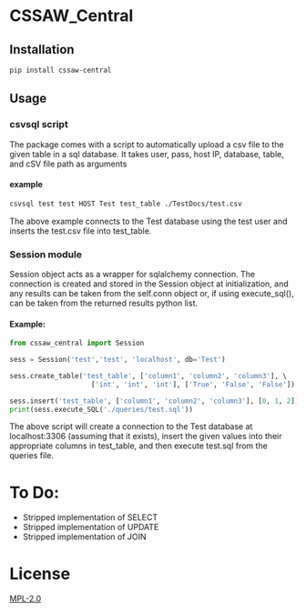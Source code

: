 # CSSAW_Central

## Installation
``` Bash
pip install cssaw-central
```

## Usage

### csvsql script

The package comes with a script to automatically upload a csv file to the given table in a sql database. It takes user, pass, host IP, database, table, and cSV file path as arguments

#### example
``` Bash
csvsql test test HOST Test test_table ./TestDocs/test.csv
```

The above example connects to the Test database using the test user and inserts the test.csv file into test_table.

### Session module
Session object acts as a wrapper for sqlalchemy connection. The connection is created and stored in the Session object at initialization, and any results can be taken from the self.conn object or, if using execute_sql(), can be taken from the returned results python list.

#### Example:
```Python
from cssaw_central import Session

sess = Session('test','test', 'localhost', db='Test')

sess.create_table('test_table', ['column1', 'column2', 'column3'], \ 
                    ['int', 'int', 'int'], ['True', 'False', 'False'])

sess.insert('test_table', ['column1', 'column2', 'column3'], [0, 1, 2])
print(sess.execute_SQL('./queries/test.sql'))
```

The above script will create a connection to the Test database at localhost:3306 (assuming that it exists), insert the given values into their appropriate columns in test_table, and then execute test.sql from the queries file.

# To Do:
- Stripped implementation of SELECT
- Stripped implementation of UPDATE
- Stripped implementation of JOIN

# License
[MPL-2.0](https://opensource.org/licenses/MPL-2.0)